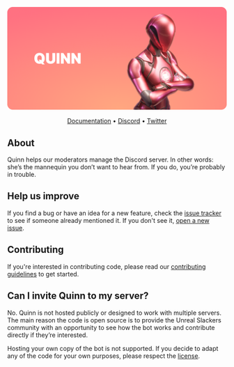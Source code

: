 ![Quinn Splash Image](/assets/quinn-splash.png)

<div align="center">
  <a href="https://quinn.unrealslackers.org">Documentation</a> • 
  <a href="https://discord.gg/unreal-slackers">Discord</a> • 
  <a href="https://twitter.com/unrealslackers">Twitter</a>
</div>

## About
Quinn helps our moderators manage the Discord server. In other words: she’s the mannequin you don’t want to hear from. If you do, you’re probably in trouble.

## Help us improve
If you find a bug or have an idea for a new feature, check the [issue tracker](https://github.com/unreal-slackers/quinn/issues) to see if someone already mentioned it. If you don't see it, [open a new issue](https://github.com/unreal-slackers/quinn/issues/new/choose).

## Contributing
If you're interested in contributing code, please read our [contributing guidelines](https://github.com/unreal-slackers/quinn/blob/master/.github/CONTRIBUTING.md) to get started.

## Can I invite Quinn to my server?
No. Quinn is not hosted publicly or designed to work with multiple servers. The main reason the code is open source is to provide the Unreal Slackers community with an opportunity to see how the bot works and contribute directly if they’re interested.

Hosting your own copy of the bot is not supported. If you decide to adapt any of the code for your own purposes, please respect the [license](https://github.com/unreal-slackers/quinn/blob/main/LICENSE).
